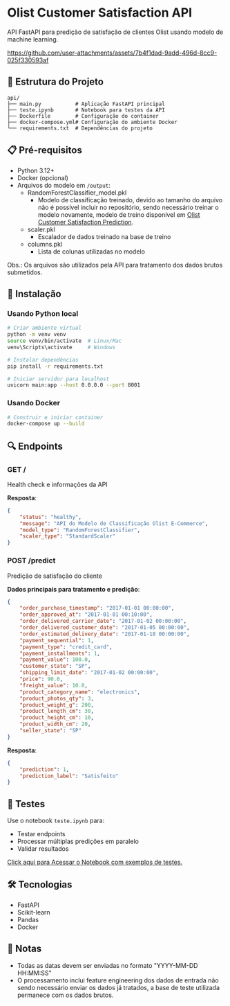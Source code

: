 # Olist Customer Satisfaction API

API FastAPI para predição de satisfação de clientes Olist usando modelo de machine learning.

https://github.com/user-attachments/assets/7b4f1dad-9add-496d-8cc9-025f330593af



## 🚀 Estrutura do Projeto

```
api/
├── main.py           # Aplicação FastAPI principal
├── teste.ipynb       # Notebook para testes da API
├── Dockerfile        # Configuração do container
├── docker-compose.yml# Configuração do ambiente Docker
└── requirements.txt  # Dependências do projeto
```

## 📋 Pré-requisitos

- Python 3.12+
- Docker (opcional)
- Arquivos do modelo em `/output`:
  - RandomForestClassifier_model.pkl
    - Modelo de classificação treinado, devido ao tamanho do arquivo não é possível incluir no repositório, sendo necessário treinar o modelo novamente, modelo de treino disponível em [Olist Customer Satisfaction Prediction](https://github.com/alexassuncaodados/Olist-E-commerce-Satisfaction-Prediction/blob/main/Olist%20E-commerce%20Customer%20Satisfaction%20Prediction%20Project.ipynb).
  - scaler.pkl
    - Escalador de dados treinado na base de treino
  - columns.pkl
    - Lista de colunas utilizadas no modelo

Obs.: Os arquivos são utilizados pela API para tratamento dos dados brutos submetidos.

## 🔧 Instalação

### Usando Python local

```bash
# Criar ambiente virtual
python -m venv venv
source venv/bin/activate  # Linux/Mac
venv\Scripts\activate     # Windows

# Instalar dependências
pip install -r requirements.txt

# Iniciar servidor para localhost
uvicorn main:app --host 0.0.0.0 --port 8001
```

### Usando Docker

```bash
# Construir e iniciar container
docker-compose up --build
```

## 🔍 Endpoints

### GET /
Health check e informações da API

**Resposta**:
```json
{
    "status": "healthy",
    "message": "API do Modelo de Classificação Olist E-Commerce",
    "model_type": "RandomForestClassifier",
    "scaler_type": "StandardScaler"
}
```

### POST /predict
Predição de satisfação do cliente

**Dados principais para tratamento e predição**:
```json
{
    "order_purchase_timestamp": "2017-01-01 00:00:00",
    "order_approved_at": "2017-01-01 00:10:00",
    "order_delivered_carrier_date": "2017-01-02 00:00:00",
    "order_delivered_customer_date": "2017-01-05 00:00:00",
    "order_estimated_delivery_date": "2017-01-10 00:00:00",
    "payment_sequential": 1,
    "payment_type": "credit_card",
    "payment_installments": 1,
    "payment_value": 100.0,
    "customer_state": "SP",
    "shipping_limit_date": "2017-01-02 00:00:00",
    "price": 90.0,
    "freight_value": 10.0,
    "product_category_name": "electronics",
    "product_photos_qty": 3,
    "product_weight_g": 200,
    "product_length_cm": 30,
    "product_height_cm": 10,
    "product_width_cm": 20,
    "seller_state": "SP"
}
```

**Resposta**:
```json
{
    "prediction": 1,
    "prediction_label": "Satisfeito"
}
```

## 🧪 Testes

Use o notebook `teste.ipynb` para:

- Testar endpoints
- Processar múltiplas predições em paralelo
- Validar resultados

[Click aqui para Acessar o Notebook com exemplos de testes.](https://github.com/alexassuncaodados/Olist-E-commerce-Satisfaction-Prediction/blob/main/api/teste.ipynb)

## 🛠️ Tecnologias

- FastAPI
- Scikit-learn
- Pandas
- Docker



## 📝 Notas

- Todas as datas devem ser enviadas no formato "YYYY-MM-DD HH:MM:SS"
- O processamento inclui feature engineering dos dados de entrada não sendo necessário enviar os dados já tratados, a base de teste utilizada permanece com os dados brutos.
